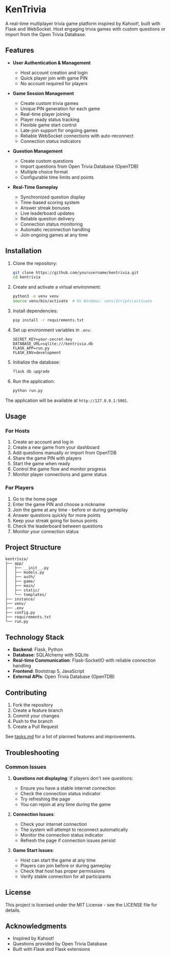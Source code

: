 # KenTrivia

A real-time multiplayer trivia game platform inspired by Kahoot!, built with Flask and WebSocket. Host engaging trivia games with custom questions or import from the Open Trivia Database.

## Features

- **User Authentication & Management**
  - Host account creation and login
  - Quick player join with game PIN
  - No account required for players

- **Game Session Management**
  - Create custom trivia games
  - Unique PIN generation for each game
  - Real-time player joining
  - Player ready status tracking
  - Flexible game start control
  - Late-join support for ongoing games
  - Reliable WebSocket connections with auto-reconnect
  - Connection status indicators

- **Question Management**
  - Create custom questions
  - Import questions from Open Trivia Database (OpenTDB)
  - Multiple choice format
  - Configurable time limits and points

- **Real-Time Gameplay**
  - Synchronized question display
  - Time-based scoring system
  - Answer streak bonuses
  - Live leaderboard updates
  - Reliable question delivery
  - Connection status monitoring
  - Automatic reconnection handling
  - Join ongoing games at any time

## Installation

1. Clone the repository:
   ```bash
   git clone https://github.com/yourusername/kentrivia.git
   cd kentrivia
   ```

2. Create and activate a virtual environment:
   ```bash
   python3 -m venv venv
   source venv/bin/activate  # On Windows: venv\Scripts\activate
   ```

3. Install dependencies:
   ```bash
   pip install -r requirements.txt
   ```

4. Set up environment variables in `.env`:
   ```
   SECRET_KEY=your-secret-key
   DATABASE_URL=sqlite:///kentrivia.db
   FLASK_APP=run.py
   FLASK_ENV=development
   ```

5. Initialize the database:
   ```bash
   flask db upgrade
   ```

6. Run the application:
   ```bash
   python run.py
   ```

The application will be available at `http://127.0.0.1:5001`.

## Usage

### For Hosts

1. Create an account and log in
2. Create a new game from your dashboard
3. Add questions manually or import from OpenTDB
4. Share the game PIN with players
5. Start the game when ready
6. Control the game flow and monitor progress
7. Monitor player connections and game status

### For Players

1. Go to the home page
2. Enter the game PIN and choose a nickname
3. Join the game at any time - before or during gameplay
4. Answer questions quickly for more points
5. Keep your streak going for bonus points
6. Check the leaderboard between questions
7. Monitor your connection status

## Project Structure

```
kentrivia/
├── app/
│   ├── __init__.py
│   ├── models.py
│   ├── auth/
│   ├── game/
│   ├── main/
│   ├── static/
│   └── templates/
├── instance/
├── venv/
├── .env
├── config.py
├── requirements.txt
└── run.py
```

## Technology Stack

- **Backend**: Flask, Python
- **Database**: SQLAlchemy with SQLite
- **Real-time Communication**: Flask-SocketIO with reliable connection handling
- **Frontend**: Bootstrap 5, JavaScript
- **External APIs**: Open Trivia Database (OpenTDB)

## Contributing

1. Fork the repository
2. Create a feature branch
3. Commit your changes
4. Push to the branch
5. Create a Pull Request

See [tasks.md](tasks.md) for a list of planned features and improvements.

## Troubleshooting

### Common Issues

1. **Questions not displaying**: If players don't see questions:
   - Ensure you have a stable internet connection
   - Check the connection status indicator
   - Try refreshing the page
   - You can rejoin at any time during the game

2. **Connection Issues**:
   - Check your internet connection
   - The system will attempt to reconnect automatically
   - Monitor the connection status indicator
   - Refresh the page if connection issues persist

3. **Game Start Issues**:
   - Host can start the game at any time
   - Players can join before or during gameplay
   - Check that host has proper permissions
   - Verify stable connection for all participants

## License

This project is licensed under the MIT License - see the LICENSE file for details.

## Acknowledgments

- Inspired by Kahoot!
- Questions provided by Open Trivia Database
- Built with Flask and Flask extensions
